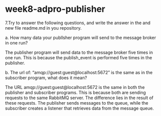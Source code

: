# week8-adpro-publisher

7.Try to answer the following questions, and write the answer in the and new file readme.md in
you repository.  

a. How many data your publlsher program will send to the message broker in one
run?  

The publisher program will send data to the message broker five times in one run. This is because the publish_event is performed five times in the publisher.


b. The url of: “amqp://guest:guest@localhost:5672” is the same as in the subscriber
program, what does it mean?

The URL amqp://guest:guest@localhost:5672 is the same in both the publisher and subscriber programs. This is because both are sending requests to the same RabbitMQ server. The difference lies in the result of these requests. The publisher sends messages to the queue, while the subscriber creates a listener that retrieves data from the message queue.